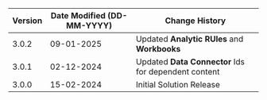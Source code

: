 | **Version** | **Date Modified (DD-MM-YYYY)** | **Change History**                                                 |
|-------------|--------------------------------|--------------------------------------------------------------------|
| 3.0.2       | 09-01-2025                     | Updated **Analytic RUles** and **Workbooks**                     |
| 3.0.1       | 02-12-2024                     | Updated **Data Connector** Ids for dependent content                     |
| 3.0.0       | 15-02-2024                     | Initial Solution Release                                                      |
